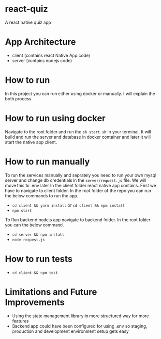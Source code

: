 # react-quiz
A react native quiz app

# App Architecture
- client (contains react Native App code)
- server (contains nodejs code)

# How to run
In this project you can run either using docker or manually. I will explain the both process

# How to run using docker
Navigate to the root folder and run the `sh start.sh` in your terminal. It will build and run the server and database in docker container and later it will start the native app client.

# How to run manually
To run the services manually and seprately you need to run your own mysql server and change db credentials in the `server/request.js` file. We will move this to .env later
In the client folder react native app contains. First we have to navigate to client folder. In the root folder of the repo you can run the below commands to run the app.
- `cd client && yarn install` or `cd client && npm install`
- `npm start`

To Run backend nodejs app navigate to backend folder. In the root folder you can the below command.
- `cd server && npm install` 
- `node request.js`


# How to run tests
- `cd client && npm test`

# Limitations and Future Improvements
- Using the state management library in more structured way for more features
- Backend app could have been configured for using .env so staging, production and development environment setup gets easy